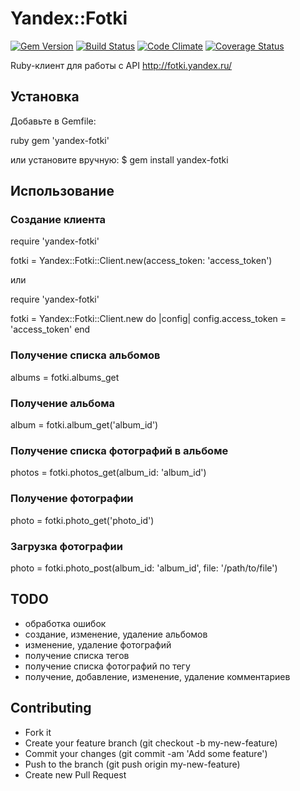 # Yandex::Fotki

[![Gem Version](https://badge.fury.io/rb/yandex-fotki.png)](http://badge.fury.io/rb/yandex-fotki) [![Build Status](https://travis-ci.org/huskylab/yandex-fotki.png?branch=master)](https://travis-ci.org/huskylab/yandex-fotki) [![Code Climate](https://codeclimate.com/github/huskylab/yandex-fotki.png)](https://codeclimate.com/github/huskylab/yandex-fotki) [![Coverage Status](https://coveralls.io/repos/huskylab/yandex-fotki/badge.png?branch=master)](https://coveralls.io/r/huskylab/yandex-fotki?branch=master)

Ruby-клиент для работы с API http://fotki.yandex.ru/

## Установка

Добавьте в Gemfile:

ruby
gem 'yandex-fotki'

или установите вручную:
$ gem install yandex-fotki

## Использование

### Создание клиента
require 'yandex-fotki'

fotki = Yandex::Fotki::Client.new(access_token: 'access_token')

или

require 'yandex-fotki'

fotki = Yandex::Fotki::Client.new do |config|
  config.access_token = 'access_token'
end

### Получение списка альбомов

albums = fotki.albums_get

### Получение альбома

album = fotki.album_get('album_id')

### Получение списка фотографий в альбоме

photos = fotki.photos_get(album_id: 'album_id')

### Получение фотографии

photo = fotki.photo_get('photo_id')

### Загрузка фотографии

photo = fotki.photo_post(album_id: 'album_id', file: '/path/to/file')

## TODO

- обработка ошибок
- создание, изменение, удаление альбомов
- изменение, удаление фотографий
- получение списка тегов
- получение списка фотографий по тегу
- получение, добавление, изменение, удаление комментариев

## Contributing

- Fork it
- Create your feature branch (git checkout -b my-new-feature)
- Commit your changes (git commit -am 'Add some feature')
- Push to the branch (git push origin my-new-feature)
- Create new Pull Request

